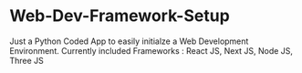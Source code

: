 # Web-Dev-Framework-Setup
Just a Python Coded App to easily initialze a Web Development Environment. Currently included Frameworks : React JS, Next JS, Node JS, Three JS
